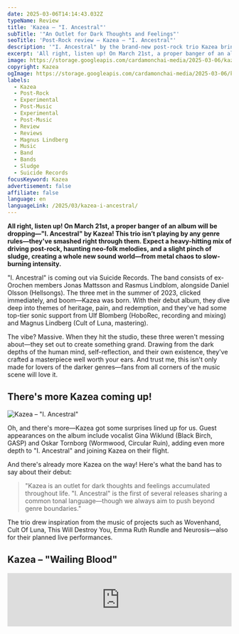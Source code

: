 ```yaml
---
date: 2025-03-06T14:14:43.032Z
typeName: Review
title: 'Kazea – "I. Ancestral"'
subTitle: '"An Outlet for Dark Thoughts and Feelings"'
seoTitle: 'Post-Rock review – Kazea – "I. Ancestral"'
description: '"I. Ancestral" by the brand-new post-rock trio Kazea brings us a heavy-hitting mix of driving post-rock, haunting neo-folk melodies, and a slight pinch of sludge. Check it out now!'
excerpt: 'All right, listen up! On March 21st, a proper banger of an album will be dropping—"I. Ancestral" by Kazea! This trio isn’t playing by any genre rules—they’ve smashed right through them. Expect a heavy-hitting mix of driving post-rock, haunting neo-folk melodies, and a slight pinch of sludge, creating a whole new sound world—from metal chaos to slow-burning intensity.'
image: https://storage.googleapis.com/cardamonchai-media/2025-03-06/kazea-soundsvegan-com-jpg-imagine-181828_64646e_1024_768/640.webp
copyright: Kazea
ogImage: https://storage.googleapis.com/cardamonchai-media/2025-03-06/kazea-soundsvegan-com-og-jpg-imagine-181828_747179_1200_628/640.webp
labels:
  - Kazea
  - Post-Rock
  - Experimental
  - Post-Music
  - Experimental
  - Post-Music
  - Review
  - Reviews
  - Magnus Lindberg
  - Music
  - Band
  - Bands
  - Sludge
  - Suicide Records
focusKeyword: Kazea
advertisement: false
affiliate: false
language: en
languageLink: /2025/03/kazea-i-ancestral/
---
```


**All right, listen up! On March 21st, a proper banger of an album will be dropping—"I. Ancestral" by Kazea! This trio isn’t playing by any genre rules—they've smashed right through them. Expect a heavy-hitting mix of driving post-rock, haunting neo-folk melodies, and a slight pinch of sludge, creating a whole new sound world—from metal chaos to slow-burning intensity.**

"I. Ancestral" is coming out via Suicide Records. The band consists of ex-Orochen members Jonas Mattsson and Rasmus Lindblom, alongside Daniel Olsson (Hellsongs). The three met in the summer of 2023, clicked immediately, and boom—Kazea was born. With their debut album, they dive deep into themes of heritage, pain, and redemption, and they've had some top-tier sonic support from Ulf Blomberg (HoboRec, recording and mixing) and Magnus Lindberg (Cult of Luna, mastering).

The vibe? Massive. When they hit the studio, these three weren't messing about—they set out to create something grand. Drawing from the dark depths of the human mind, self-reflection, and their own existence, they've crafted a masterpiece well worth your ears. And trust me, this isn't only made for lovers of the darker genres—fans from all corners of the music scene will love it.

## There's more Kazea coming up!

![Kazea – "I. Ancestral"](https://storage.googleapis.com/cardamonchai-media/2025-03-06/kazea-artwork-soundsvegan-com-jpg-imagine-181818_75777a_425_425/640.webp 'Kazea – "I. Ancestral"')

Oh, and there's more—Kazea got some surprises lined up for us. Guest appearances on the album include vocalist Gina Wiklund (Black Birch, GASP) and Oskar Tornborg (Wormwood, Circular Ruin), adding even more depth to "I. Ancestral" and joining Kazea on their flight.

And there's already more Kazea on the way! Here's what the band has to say about their debut:

> "Kazea is an outlet for dark thoughts and feelings accumulated throughout life. "I. Ancestral" is the first of several releases sharing a common tonal language—though we always aim to push beyond genre boundaries."

The trio drew inspiration from the music of projects such as Wovenhand, Cult Of Luna, This Will Destroy You, Emma Ruth Rundle and Neurosis—also for their planned live performances.

## Kazea – "Wailing Blood"

<iframe
  style="border: 0; width: 100%; height: 120px;"
  src="https://bandcamp.com/EmbeddedPlayer/album=155584913/size=large/bgcol=ffffff/linkcol=5c9b72/tracklist=false/artwork=small/track=2492948043/transparent=true/"
  seamless
>
  <a href="https://suiciderecordsswe.bandcamp.com/album/i-ancestral">
    I. Ancestral by KAZEA
  </a>
</iframe>
